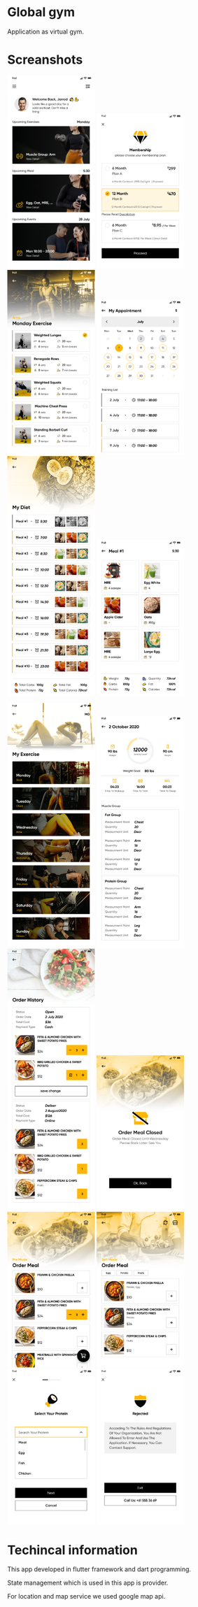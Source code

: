 # Global gym

Application as virtual gym. 


# Screanshots
 

<img src="screenshots%2Fhome%20page.png" style="width: 200px;"> 
<img src="screenshots%2FMembership.png" style="width: 200px; ">
<img src="screenshots%2FMonday%20Exercise%20.png" style="width: 200px; ">

<img src="screenshots%2FMy%20Appointment.png" style="width: 200px;">
<img src="screenshots%2FMy%20Diet.png" style="width: 200px; "> 
<img src="screenshots%2FMy%20Diet%20detail.png" style="width: 200px; "> 


<img src="screenshots%2FMy%20Exercise.png" style="width: 200px;"> <img src="screenshots%2FMy%20Measurment%20detail.png" style="width: 200px; ">     <img src="screenshots%2FOrder%20History.png" style="width: 200px; "> 
<img src="screenshots%2FOrder%20Meal%20closed.png" style="width: 200px;"> <img src="screenshots%2FOrder%20Meal%20Pre%20Made.png" style="width: 200px; ">     <img src="screenshots%2FOrder%20Meal%20Self%20Made.png" style="width: 200px; "> 
<img src="screenshots%2FOrder%20Meal%20Self%20Made%20select%20Protein.png" style="width: 200px;"> <img src="screenshots%2FRejected.png" style="width: 200px; "> 


# Techincal information
This app developed in flutter framework and dart programming.

State management which is used in this app is provider.

For location and map service we used google map api.
